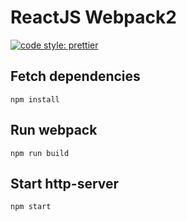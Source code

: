 # ReactJS Webpack2

[![code style: prettier](https://img.shields.io/badge/code_style-prettier-ff69b4.svg?style=flat-square)](https://github.com/prettier/prettier)

## Fetch dependencies
```
npm install
```

## Run webpack
```
npm run build
```

## Start http-server
```
npm start
```
